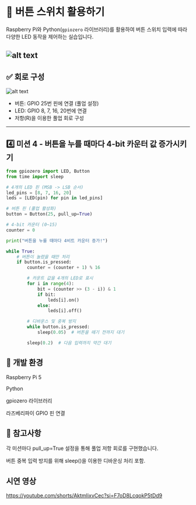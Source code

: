 
# 🎯 버튼 스위치 활용하기

Raspberry Pi와 Python(`gpiozero` 라이브러리)를 활용하여 버튼 스위치 입력에 따라 다양한 LED 동작을 제어하는 실습입니다.

![alt text](<스크린샷 2025-04-16 122724.png>)
---

## ✅ 회로 구성
![alt text](image.png)
- 버튼: GPIO 25번 핀에 연결 (풀업 설정)
- LED: GPIO 8, 7, 16, 20번에 연결
- 저항(R)을 이용한 풀업 회로 구성

---


## 4️⃣ 미션 4 - 버튼을 누를 때마다 4-bit 카운터 값 증가시키기
```python
from gpiozero import LED, Button
from time import sleep

# 4개의 LED 핀 (MSB -> LSB 순서)
led_pins = [8, 7, 16, 20]
leds = [LED(pin) for pin in led_pins]

# 버튼 핀 (풀업 활성화)
button = Button(25, pull_up=True)

# 4-bit 카운터 (0~15)
counter = 0

print("버튼을 누를 때마다 4비트 카운터 증가!")

while True:
    # 버튼이 눌렸을 때만 처리
    if button.is_pressed:
        counter = (counter + 1) % 16

        # 카운트 값을 4개의 LED로 표시
        for i in range(4):
            bit = (counter >> (3 - i)) & 1
            if bit:
                leds[i].on()
            else:
                leds[i].off()

        # 디바운스 및 중복 방지
        while button.is_pressed:
            sleep(0.05)  # 버튼을 떼기 전까지 대기

        sleep(0.2)  # 다음 입력까지 약간 대기
```


## 📝 개발 환경
Raspberry Pi 5

Python

gpiozero 라이브러리

라즈베리파이 GPIO 핀 연결



## 🔧 참고사항
각 미션마다 pull_up=True 설정을 통해 풀업 저항 회로를 구현했습니다.

버튼 중복 입력 방지를 위해 sleep()을 이용한 디바운싱 처리 포함.


## 시연 영상
https://youtube.com/shorts/AktmIixvCec?si=F7oD8LcqokP5tDd9
